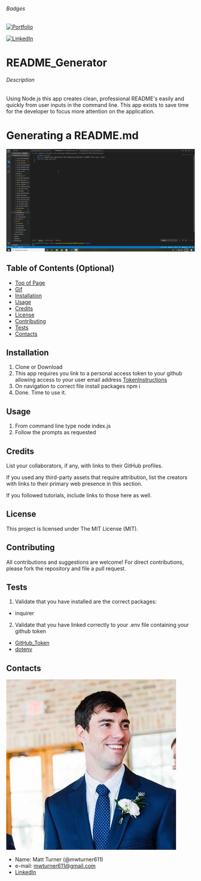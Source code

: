 ###### Badges

<a href="https://mwturner611.github.io"><img alt="Portfolio" src="https://img.shields.io/badge/-Portfolio-green"></a>

<a href="https://www.linkedin.com/in/matt-turner-ba328211a"><img alt="LinkedIn" src="https://img.shields.io/badge/-Portfolio-blue"></a>


# README_Generator
###### Description
<p>Using Node.js this app creates clean, professional README's easily and quickly from user inputs in the command line.  This app exists to save time for the developer to focus more attention on the application.</p>

# Generating a README.md
<img src="images/demo.gif">


## Table of Contents (Optional)
* [Top of Page](#badges)
* [Gif](#description)
* [Installation](#installation)
* [Usage](#usage)
* [Credits](#credits)
* [License](#license)
* [Contributing](#contributing)
* [Tests](#tests)
* [Contacts](#contacts)

## Installation
1. Clone or Download
2. This app requires you link to a personal access token to your github allowing access to your user email address [TokenInstructions](https://help.github.com/en/github/authenticating-to-github/creating-a-personal-access-token-for-the-command-line)
3. On navigation to correct file install packages npm i
4. Done. Time to use it.

## Usage 
1. From command line type node index.js
2. Follow the prompts as requested

## Credits

List your collaborators, if any, with links to their GitHub profiles.

If you used any third-party assets that require attribution, list the creators with links to their primary web presence in this section.

If you followed tutorials, include links to those here as well.



## License
This project is licensed under The MIT License (MIT).

## Contributing
All contributions and suggestions are welcome! For direct contributions, please fork the repository and file a pull request.

## Tests
1. Validate that you have installed are the correct packages:
* inquirer
2. Validate that you have linked correctly to your .env file containing your github token
* [GitHub_Token](https://help.github.com/en/github/authenticating-to-github/creating-a-personal-access-token-for-the-command-line)
* [dotenv](https://www.npmjs.com/package/dotenv)

## Contacts
<img src="images/profile.jfif">

* Name: Matt Turner (@mwturner611)
* e-mail: mwturner611@gmail.com
* [LinkedIn](https://www.linkedin.com/in/matt-turner-ba328211a/)


